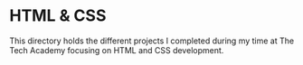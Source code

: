 # HTML & CSS
This directory holds the different projects I completed 
during my time at The Tech Academy focusing on HTML and
CSS development.
